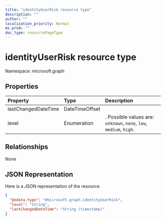 ```yaml
---
title: "identityUserRisk resource type"
description: ""
author: ""
localization_priority: Normal
ms.prod: ""
doc_type: resourcePageType
---
```


# identityUserRisk resource type


Namespace: microsoft.graph



## Properties
|Property|Type|Description|
|:---|:---|:---|
|lastChangedDateTime|DateTimeOffset||
|level|Enumeration|. Possible values are: `unknown`, `none`, `low`, `medium`, `high`.|

## Relationships
None

## JSON Representation
Here is a JSON representation of the resource.
<!-- {
  "blockType": "resource",
  "@odata.type": "microsoft.graph.identityUserRisk"
}
-->
``` json
{
  "@odata.type": "#microsoft.graph.identityUserRisk",
  "level": "String",
  "lastChangedDateTime": "String (timestamp)"
}
```

